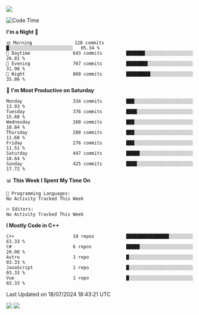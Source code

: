 ![](https://komarev.com/ghpvc/?username=lilpidgey&color=red)
<!--START_SECTION:waka-->
![Code Time](http://img.shields.io/badge/Code%20Time-1%2C491%20hrs%2018%20mins-blue)

**I'm a Night 🦉** 

```text
🌞 Morning                128 commits         █░░░░░░░░░░░░░░░░░░░░░░░░   05.34 % 
🌆 Daytime                643 commits         ███████░░░░░░░░░░░░░░░░░░   26.81 % 
🌃 Evening                767 commits         ████████░░░░░░░░░░░░░░░░░   31.98 % 
🌙 Night                  860 commits         █████████░░░░░░░░░░░░░░░░   35.86 % 
```
📅 **I'm Most Productive on Saturday** 

```text
Monday                   334 commits         ███░░░░░░░░░░░░░░░░░░░░░░   13.93 % 
Tuesday                  376 commits         ████░░░░░░░░░░░░░░░░░░░░░   15.68 % 
Wednesday                260 commits         ███░░░░░░░░░░░░░░░░░░░░░░   10.84 % 
Thursday                 280 commits         ███░░░░░░░░░░░░░░░░░░░░░░   11.68 % 
Friday                   276 commits         ███░░░░░░░░░░░░░░░░░░░░░░   11.51 % 
Saturday                 447 commits         █████░░░░░░░░░░░░░░░░░░░░   18.64 % 
Sunday                   425 commits         ████░░░░░░░░░░░░░░░░░░░░░   17.72 % 
```


📊 **This Week I Spent My Time On** 

```text
💬 Programming Languages: 
No Activity Tracked This Week

🔥 Editors: 
No Activity Tracked This Week
```

**I Mostly Code in C++** 

```text
C++                      19 repos            ████████████████░░░░░░░░░   63.33 % 
C#                       6 repos             █████░░░░░░░░░░░░░░░░░░░░   20.00 % 
Astro                    1 repo              █░░░░░░░░░░░░░░░░░░░░░░░░   03.33 % 
JavaScript               1 repo              █░░░░░░░░░░░░░░░░░░░░░░░░   03.33 % 
Vue                      1 repo              █░░░░░░░░░░░░░░░░░░░░░░░░   03.33 % 
```




 Last Updated on 18/07/2024 18:43:21 UTC
<!--END_SECTION:waka-->
![](https://hit.yhype.me/github/profile?user_id=42968544)
![](https://komarev.com/ghpvc/?lilpidgey)
